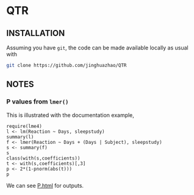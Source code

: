 # QTR

## INSTALLATION

Assuming you have `git`, the code can be made available locally as usual with
```bash
git clone https://github.com/jinghuazhao/QTR
```

## NOTES

### P values from `lmer()`

This is illustrated with the documentation example,
```{r}
require(lme4)
l <- lm(Reaction ~ Days, sleepstudy)
summary(l)
f <- lmer(Reaction ~ Days + (Days | Subject), sleepstudy)
s <- summary(f)
s
class(with(s,coefficients))
t <- with(s,coefficients)[,3]
p <- 2*(1-pnorm(abs(t)))
p
```
We can see [P.html](P.html) for outputs.
